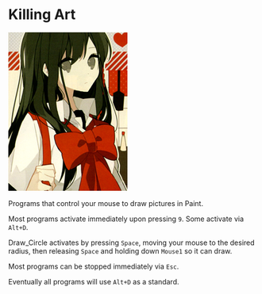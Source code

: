 # Killing Art
![Seisa](seisa.png)

Programs that control your mouse to draw pictures in Paint.

Most programs activate immediately upon pressing `9`. Some activate via `Alt+D`.

Draw_Circle activates by pressing `Space`, moving your mouse to the desired radius, then releasing `Space` and holding down `Mouse1` so it can draw.

Most programs can be stopped immediately via `Esc`.

Eventually all programs will use `Alt+D` as a standard.
